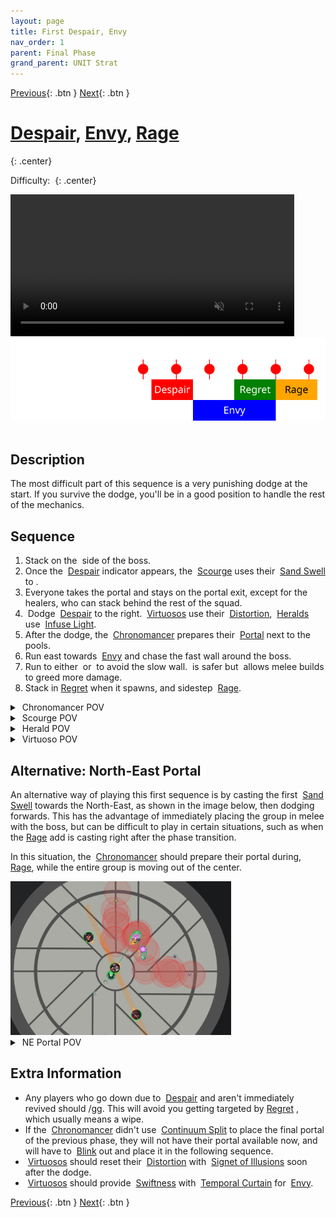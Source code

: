 ```yaml
---
layout: page
title: First Despair, Envy
nav_order: 1
parent: Final Phase
grand_parent: UNIT Strat
---
```


[Previous](../phase2.html){: .btn } [Next](seq2.html){: .btn }

# [Despair], [Envy], [Rage]
{: .center}

Difficulty: <img class="inline star_full"><img class="inline star_full"><img class="inline star_full"><img class="inline star_full"><img class="inline star_empty">
{: .center}

<video class="center" width="90%" controls muted>
  <source src="../../videos/phase4/seq1.mp4" type="video/mp4">
</video>

<img class="divider">

<img class="seq-img" src="../../timelines/images/phase4/seq1.svg">

<img class="divider">

## Description
The most difficult part of this sequence is a very punishing dodge at the start. If you survive the dodge, you'll be in a good position to handle the rest of the mechanics.

## Sequence
1. Stack on the <img class="inline arrow"> side of the boss.
2. Once the <img class="inline empowered_add"> [Despair] indicator appears, the <img class="inline scourge"> [Scourge] uses their <img class="inline sand-swell"> [Sand Swell] to <img class="inline star">.
3. Everyone takes the portal and stays on the portal exit, except for the healers, who can stack behind the rest of the squad.
4. <img class="inline dodge"> Dodge <img class="inline empowered_add"> [Despair] to the right. <img class="inline virtuoso"> [Virtuosos] use their <img class="inline distort"> [Distortion], <img class="inline herald"> [Heralds] use <img class="inline glint_h"> [Infuse Light].
5. After the dodge, the <img class="inline chrono"> [Chronomancer] prepares their <img class="inline portal"> [Portal] next to the pools.
6. Run east towards <img class="inline empowered_add"> [Envy] and chase the fast wall around the boss.
7. Run to either <img class="inline arrow"> or <img class="inline swirl"> to avoid the slow wall. <img class="inline swirl"> is safer but <img class="inline arrow"> allows melee builds to greed more damage.
8. Stack in [Regret] when it spawns, and sidestep <img class="inline empowered_add"> [Rage].

<details>
  <summary><img class="inline chrono"> Chronomancer POV</summary>
  <iframe class="youtube-video" src="https://www.youtube.com/embed/OA3tzmAsea0?si=ytuj9FtN2UTVK0Zw&start=529&end=559&mute=1 " frameborder="0" allow="accelerometer; clipboard-write; encrypted-media; gyroscope; picture-in-picture; web-share" referrerpolicy="strict-origin-when-cross-origin" allowfullscreen></iframe>
</details>
<details>
  <summary><img class="inline scourge"> Scourge POV</summary>
  <iframe class="youtube-video" src="https://www.youtube.com/embed/PxAi-bWHTsg?si=96CSuM_yvkiQjOEv&start=534&end=564&mute=1 " frameborder="0" allow="accelerometer; clipboard-write; encrypted-media; gyroscope; picture-in-picture; web-share" referrerpolicy="strict-origin-when-cross-origin" allowfullscreen></iframe>
</details>
<details>
  <summary><img class="inline herald"> Herald POV</summary>
  <iframe class="youtube-video" src="https://www.youtube.com/embed/1NhFc7-NlkE?si=DkrrZ457SCPF-Rf5&start=482&end=512&mute=1 " frameborder="0" allow="accelerometer; clipboard-write; encrypted-media; gyroscope; picture-in-picture; web-share" referrerpolicy="strict-origin-when-cross-origin" allowfullscreen></iframe>
</details>
<details>
  <summary><img class="inline virtuoso"> Virtuoso POV</summary>
  <iframe class="youtube-video" src="https://www.youtube.com/embed/71JEURWXLko?si=YroyfB-PRhH9Z4Tv&start=542&end=572&mute=1 " frameborder="0" allow="accelerometer; clipboard-write; encrypted-media; gyroscope; picture-in-picture; web-share" referrerpolicy="strict-origin-when-cross-origin" allowfullscreen></iframe>
</details>

## Alternative: North-East Portal
An alternative way of playing this first sequence is by casting the first <img class="inline sand-swell"> [Sand Swell] towards the North-East, as shown in the image below, then dodging forwards. This has the advantage of immediately placing the group in melee with the boss, but can be difficult to play in certain situations, such as when the [Rage] add is casting right after the phase transition.

In this situation, the <img class='inline chrono'> [Chronomancer] should prepare their portal during, <img class="inline empowered_add"> [Rage], while the entire group is moving out of the center.

<img src='../../images/ne-portal.webp' style='width:70%' class='center'>

<details>
  <summary><img class="inline scourge"> NE Portal POV</summary>
  <iframe class="youtube-video" src="https://www.youtube.com/embed/nt8ziWTG6TE?si=LTkOmjl7v6DcAzFx&start=420&end=445&mute=1 " frameborder="0" allow="accelerometer; clipboard-write; encrypted-media; gyroscope; picture-in-picture; web-share" referrerpolicy="strict-origin-when-cross-origin" allowfullscreen></iframe>
</details>

## Extra Information
- Any players who go down due to <img class="inline empowered_add"> [Despair] and aren't immediately revived should /gg. This will avoid you getting targeted by [Regret] , which usually means a wipe.
- If the <img class="inline chrono"> [Chronomancer] didn't use <img class="inline cs"> [Continuum Split] to place the final portal of the previous phase, they will not have their portal available now, and will have to <img class="inline blink"> [Blink] out and place it in the following sequence.
- <img class="inline virtuoso"> [Virtuosos] should reset their <img class="inline distortion"> [Distortion] with <img class="inline illusions"> [Signet of Illusions] soon after the dodge.
- <img class="inline virtuoso"> [Virtuosos] should provide <img class="inline swiftness"> [Swiftness] with <img class="inline curtain"> [Temporal Curtain] for <img class="inline empowered_add"> [Envy].

[Previous](../phase2.html){: .btn } [Next](seq2.html){: .btn }

[Despair]: ../../mechanics/aspects/despair.html
[Regret]: ../../mechanics/aspects/regret.html
[Rage]: ../../mechanics/aspects/rage.html
[Envy]: ../../mechanics/aspects/envy.html
[Scourge]: https://wiki.guildwars2.com/wiki/Scourge
[Sand Swell]: https://wiki.guildwars2.com/wiki/Sand_Swell
[Distortion]: https://wiki.guildwars2.com/wiki/Distortion
[Infuse Light]: https://wiki.guildwars2.com/wiki/Infuse_Light
[Chronomancer]: https://wiki.guildwars2.com/wiki/Chronomancer
[Portal]: https://wiki.guildwars2.com/wiki/Portal_Entre
[Blink]: https://wiki.guildwars2.com/wiki/Blink
[Continuum Split]: https://wiki.guildwars2.com/wiki/Continuum_Split
[Virtuosos]: https://wiki.guildwars2.com/wiki/Virtuoso
[Heralds]: https://wiki.guildwars2.com/wiki/Herald
[Signet of Illusions]: https://wiki.guildwars2.com/wiki/Signet_of_Illusions
[Temporal Curtain]: https://wiki.guildwars2.com/wiki/Temporal_Curtain
[Swiftness]: https://wiki.guildwars2.com/wiki/Swiftness